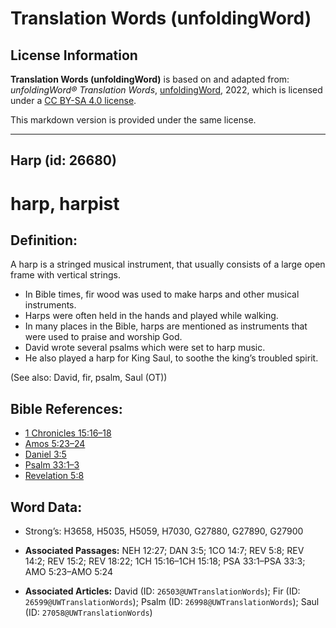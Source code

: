 # Translation Words (unfoldingWord)

## License Information

**Translation Words (unfoldingWord)** is based on and adapted from: _unfoldingWord® Translation Words_, [unfoldingWord](https://unfoldingword.org/utw), 2022, which is licensed under a [CC BY-SA 4.0 license](https://creativecommons.org/licenses/by-sa/4.0/legalcode.en).

This markdown version is provided under the same license.



--------------------------------

## Harp (id: 26680)

harp, harpist
=============

Definition:
-----------

A harp is a stringed musical instrument, that usually consists of a large open frame with vertical strings.

* In Bible times, fir wood was used to make harps and other musical instruments.
* Harps were often held in the hands and played while walking.
* In many places in the Bible, harps are mentioned as instruments that were used to praise and worship God.
* David wrote several psalms which were set to harp music.
* He also played a harp for King Saul, to soothe the king’s troubled spirit.

(See also: David, fir, psalm, Saul (OT))

Bible References:
-----------------

* [1 Chronicles 15:16–18](https://ref.ly/1Chr15:16-1Chr15:18)
* [Amos 5:23–24](https://ref.ly/Amos5:23-Amos5:24)
* [Daniel 3:5](https://ref.ly/Dan3:5)
* [Psalm 33:1–3](https://ref.ly/Ps33:1-Ps33:3)
* [Revelation 5:8](https://ref.ly/Rev5:8)

Word Data:
----------

* Strong’s: H3658, H5035, H5059, H7030, G27880, G27890, G27900

* **Associated Passages:** NEH 12:27; DAN 3:5; 1CO 14:7; REV 5:8; REV 14:2; REV 15:2; REV 18:22; 1CH 15:16–1CH 15:18; PSA 33:1–PSA 33:3; AMO 5:23–AMO 5:24
* **Associated Articles:** David (ID: `26503@UWTranslationWords`); Fir (ID: `26599@UWTranslationWords`); Psalm (ID: `26998@UWTranslationWords`); Saul (ID: `27058@UWTranslationWords`)

